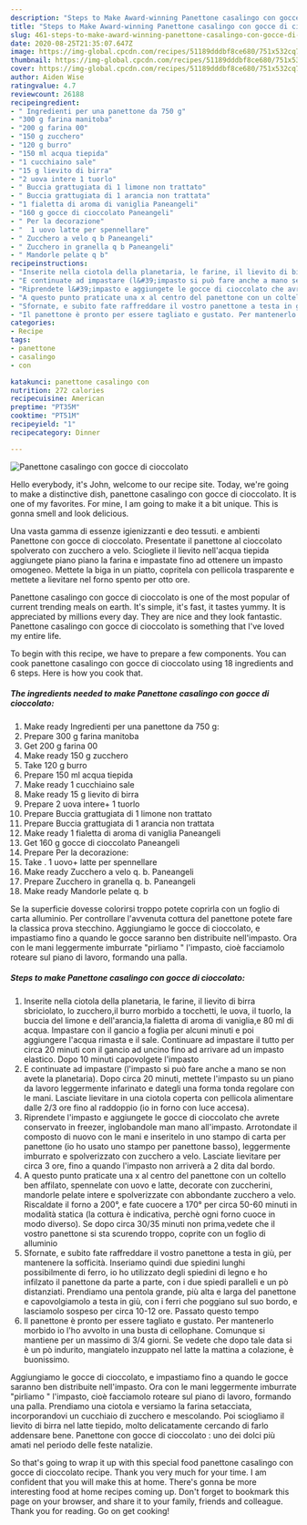 ```yaml
---
description: "Steps to Make Award-winning Panettone casalingo con gocce di cioccolato"
title: "Steps to Make Award-winning Panettone casalingo con gocce di cioccolato"
slug: 461-steps-to-make-award-winning-panettone-casalingo-con-gocce-di-cioccolato
date: 2020-08-25T21:35:07.647Z
image: https://img-global.cpcdn.com/recipes/51189dddbf8ce680/751x532cq70/panettone-casalingo-con-gocce-di-cioccolato-recipe-main-photo.jpg
thumbnail: https://img-global.cpcdn.com/recipes/51189dddbf8ce680/751x532cq70/panettone-casalingo-con-gocce-di-cioccolato-recipe-main-photo.jpg
cover: https://img-global.cpcdn.com/recipes/51189dddbf8ce680/751x532cq70/panettone-casalingo-con-gocce-di-cioccolato-recipe-main-photo.jpg
author: Aiden Wise
ratingvalue: 4.7
reviewcount: 26188
recipeingredient:
- " Ingredienti per una panettone da 750 g"
- "300 g farina manitoba"
- "200 g farina 00"
- "150 g zucchero"
- "120 g burro"
- "150 ml acqua tiepida"
- "1 cucchiaino sale"
- "15 g lievito di birra"
- "2 uova intere 1 tuorlo"
- " Buccia grattugiata di 1 limone non trattato"
- " Buccia grattugiata di 1 arancia non trattata"
- "1 fialetta di aroma di vaniglia Paneangeli"
- "160 g gocce di cioccolato Paneangeli"
- " Per la decorazione"
- "  1 uovo latte per spennellare"
- " Zucchero a velo q b Paneangeli"
- " Zucchero in granella q b Paneangeli"
- " Mandorle pelate q b"
recipeinstructions:
- "Inserite nella ciotola della planetaria, le farine, il lievito di birra sbriciolato, lo zucchero,il burro morbido a tocchetti, le uova, il tuorlo, la buccia del limone e dell&#39;arancia,la fialetta di aroma di vaniglia,e 80 ml di acqua. Impastare con il gancio a foglia per alcuni minuti e poi aggiungere l&#39;acqua rimasta e il sale. Continuare ad impastare il tutto per circa 20 minuti con il gancio ad uncino fino ad arrivare ad un impasto elastico. Dopo 10 minuti capovolgete l&#39;impasto"
- "E continuate ad impastare (l&#39;impasto si può fare anche a mano se non avete la planetaria). Dopo circa 20 minuti, mettete l&#39;impasto su un piano da lavoro leggermente infarinato e dategli una forma tonda regolare con le mani. Lasciate lievitare in una ciotola coperta con pellicola alimentare dalle 2/3 ore fino al raddoppio (io in forno con luce accesa)."
- "Riprendete l&#39;impasto e aggiungete le gocce di cioccolato che avrete conservato in freezer, inglobandole man mano all&#39;impasto. Arrotondate il composto di nuovo con le mani e inseritelo in uno stampo di carta per panettone (io ho usato uno stampo per panettone basso), leggermente imburrato e spolverizzato con zucchero a velo. Lasciate lievitare per circa 3 ore, fino a quando l&#39;impasto non arriverà a 2 dita dal bordo."
- "A questo punto praticate una x al centro del panettone con un coltello ben affilato, spennelate con uovo e latte, decorate con zuccherini, mandorle pelate intere e spolverizzate con abbondante zucchero a velo. Riscaldate il forno a 200°, e fate cuocere a 170° per circa 50-60 minuti in modalità statica (la cottura è indicativa, perchè ogni forno cuoce in modo diverso). Se dopo circa 30/35 minuti non prima,vedete che il vostro panettone si sta scurendo troppo, coprite con un foglio di alluminio"
- "Sfornate, e subito fate raffreddare il vostro panettone a testa in giù, per mantenere la sofficità. Inseriamo quindi due spiedini lunghi possibilmente di ferro, io ho utilizzato degli spiedini di legno e ho infilzato il panettone da parte a parte, con i due spiedi paralleli e un pò distanziati. Prendiamo una pentola grande, più alta e larga del panettone e capovolgiamolo a testa in giù, con i ferri che poggiano sul suo bordo, e lasciamolo sospeso per circa 10-12 ore. Passato questo tempo"
- "Il panettone è pronto per essere tagliato e gustato. Per mantenerlo morbido io l&#39;ho avvolto in una busta di cellophane. Comunque si mantiene per un massimo di 3/4 giorni. Se vedete che dopo tale data si è un pò indurito, mangiatelo inzuppato nel latte la mattina a colazione, è buonissimo."
categories:
- Recipe
tags:
- panettone
- casalingo
- con

katakunci: panettone casalingo con 
nutrition: 272 calories
recipecuisine: American
preptime: "PT35M"
cooktime: "PT51M"
recipeyield: "1"
recipecategory: Dinner

---
```



![Panettone casalingo con gocce di cioccolato](https://img-global.cpcdn.com/recipes/51189dddbf8ce680/751x532cq70/panettone-casalingo-con-gocce-di-cioccolato-recipe-main-photo.jpg)

Hello everybody, it's John, welcome to our recipe site. Today, we're going to make a distinctive dish, panettone casalingo con gocce di cioccolato. It is one of my favorites. For mine, I am going to make it a bit unique. This is gonna smell and look delicious.

Una vasta gamma di essenze igienizzanti e deo tessuti. e ambienti Panettone con gocce di cioccolato. Presentate il panettone al cioccolato spolverato con zucchero a velo. Sciogliete il lievito nell&#39;acqua tiepida aggiungete piano piano la farina e impastate fino ad ottenere un impasto omogeneo. Mettete la biga in un piatto, copritela con pellicola trasparente e mettete a lievitare nel forno spento per otto ore.

Panettone casalingo con gocce di cioccolato is one of the most popular of current trending meals on earth. It's simple, it's fast, it tastes yummy. It is appreciated by millions every day. They are nice and they look fantastic. Panettone casalingo con gocce di cioccolato is something that I've loved my entire life.


To begin with this recipe, we have to prepare a few components. You can cook panettone casalingo con gocce di cioccolato using 18 ingredients and 6 steps. Here is how you cook that.

<!--inarticleads1-->

##### The ingredients needed to make Panettone casalingo con gocce di cioccolato:

1. Make ready  Ingredienti per una panettone da 750 g:
1. Prepare 300 g farina manitoba
1. Get 200 g farina 00
1. Make ready 150 g zucchero
1. Take 120 g burro
1. Prepare 150 ml acqua tiepida
1. Make ready 1 cucchiaino sale
1. Make ready 15 g lievito di birra
1. Prepare 2 uova intere+ 1 tuorlo
1. Prepare  Buccia grattugiata di 1 limone non trattato
1. Prepare  Buccia grattugiata di 1 arancia non trattata
1. Make ready 1 fialetta di aroma di vaniglia Paneangeli
1. Get 160 g gocce di cioccolato Paneangeli
1. Prepare  Per la decorazione:
1. Take  . 1 uovo+ latte per spennellare
1. Make ready  Zucchero a velo q. b. Paneangeli
1. Prepare  Zucchero in granella q. b. Paneangeli
1. Make ready  Mandorle pelate q. b


Se la superficie dovesse colorirsi troppo potete coprirla con un foglio di carta alluminio. Per controllare l&#39;avvenuta cottura del panettone potete fare la classica prova stecchino. Aggiungiamo le gocce di cioccolato, e impastiamo fino a quando le gocce saranno ben distribuite nell&#39;impasto. Ora con le mani leggermente imburrate &#34;pirliamo &#34; l&#39;impasto, cioè facciamolo roteare sul piano di lavoro, formando una palla. 

<!--inarticleads2-->

##### Steps to make Panettone casalingo con gocce di cioccolato:

1. Inserite nella ciotola della planetaria, le farine, il lievito di birra sbriciolato, lo zucchero,il burro morbido a tocchetti, le uova, il tuorlo, la buccia del limone e dell&#39;arancia,la fialetta di aroma di vaniglia,e 80 ml di acqua. Impastare con il gancio a foglia per alcuni minuti e poi aggiungere l&#39;acqua rimasta e il sale. Continuare ad impastare il tutto per circa 20 minuti con il gancio ad uncino fino ad arrivare ad un impasto elastico. Dopo 10 minuti capovolgete l&#39;impasto
1. E continuate ad impastare (l&#39;impasto si può fare anche a mano se non avete la planetaria). Dopo circa 20 minuti, mettete l&#39;impasto su un piano da lavoro leggermente infarinato e dategli una forma tonda regolare con le mani. Lasciate lievitare in una ciotola coperta con pellicola alimentare dalle 2/3 ore fino al raddoppio (io in forno con luce accesa).
1. Riprendete l&#39;impasto e aggiungete le gocce di cioccolato che avrete conservato in freezer, inglobandole man mano all&#39;impasto. Arrotondate il composto di nuovo con le mani e inseritelo in uno stampo di carta per panettone (io ho usato uno stampo per panettone basso), leggermente imburrato e spolverizzato con zucchero a velo. Lasciate lievitare per circa 3 ore, fino a quando l&#39;impasto non arriverà a 2 dita dal bordo.
1. A questo punto praticate una x al centro del panettone con un coltello ben affilato, spennelate con uovo e latte, decorate con zuccherini, mandorle pelate intere e spolverizzate con abbondante zucchero a velo. Riscaldate il forno a 200°, e fate cuocere a 170° per circa 50-60 minuti in modalità statica (la cottura è indicativa, perchè ogni forno cuoce in modo diverso). Se dopo circa 30/35 minuti non prima,vedete che il vostro panettone si sta scurendo troppo, coprite con un foglio di alluminio
1. Sfornate, e subito fate raffreddare il vostro panettone a testa in giù, per mantenere la sofficità. Inseriamo quindi due spiedini lunghi possibilmente di ferro, io ho utilizzato degli spiedini di legno e ho infilzato il panettone da parte a parte, con i due spiedi paralleli e un pò distanziati. Prendiamo una pentola grande, più alta e larga del panettone e capovolgiamolo a testa in giù, con i ferri che poggiano sul suo bordo, e lasciamolo sospeso per circa 10-12 ore. Passato questo tempo
1. Il panettone è pronto per essere tagliato e gustato. Per mantenerlo morbido io l&#39;ho avvolto in una busta di cellophane. Comunque si mantiene per un massimo di 3/4 giorni. Se vedete che dopo tale data si è un pò indurito, mangiatelo inzuppato nel latte la mattina a colazione, è buonissimo.


Aggiungiamo le gocce di cioccolato, e impastiamo fino a quando le gocce saranno ben distribuite nell&#39;impasto. Ora con le mani leggermente imburrate &#34;pirliamo &#34; l&#39;impasto, cioè facciamolo roteare sul piano di lavoro, formando una palla. Prendiamo una ciotola e versiamo la farina setacciata, incorporandovi un cucchiaio di zucchero e mescolando. Poi sciogliamo il lievito di birra nel latte tiepido, molto delicatamente cercando di farlo addensare bene. Panettone con gocce di cioccolato : uno dei dolci più amati nel periodo delle feste natalizie. 

So that's going to wrap it up with this special food panettone casalingo con gocce di cioccolato recipe. Thank you very much for your time. I am confident that you will make this at home. There's gonna be more interesting food at home recipes coming up. Don't forget to bookmark this page on your browser, and share it to your family, friends and colleague. Thank you for reading. Go on get cooking!

